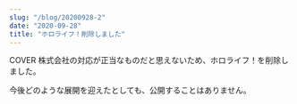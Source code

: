 ```yaml
---
slug: "/blog/20200928-2"
date: "2020-09-28"
title: "ホロライフ！削除しました"
---
```


COVER 株式会社の対応が正当なものだと思えないため、ホロライフ！を削除しました。

今後どのような展開を迎えたとしても、公開することはありません。
